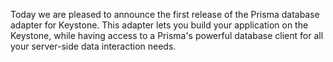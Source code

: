 <!--[meta]
section: blog
title: Keystone + Prisma - Together at last!
date: 2020-09-28
author: Tim Leslie
order: 0.4
[meta]-->

Today we are pleased to announce the first release of the Prisma database adapter for Keystone.
This adapter lets you build your application on the Keystone, while having access to a Prisma's powerful database client for all your server-side data interaction needs.
